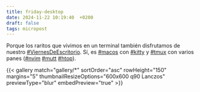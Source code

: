 ```yaml
---
title: friday-desktop
date: 2024-11-22 10:19:40  +0200
draft: false
tags: micropost
---
```


Porque los raritos que vivimos en un terminal también disfrutamos de nuestro [#ViernesDeEscritorio](https://mastodon.bofhers.es/tags/ViernesDeEscritorio). Sí, es [#macos](https://mastodon.bofhers.es/tags/macos) con [#kitty](https://mastodon.bofhers.es/tags/kitty) y [#tmux](https://mastodon.bofhers.es/tags/tmux) con varios panes ([#nvim](https://mastodon.bofhers.es/tags/nvim) [#mutt](https://mastodon.bofhers.es/tags/mutt) [#htop](https://mastodon.bofhers.es/tags/htop)).

{{< gallery match="gallery/*" sortOrder="asc" rowHeight="150" margins="5" thumbnailResizeOptions="600x600 q90 Lanczos" previewType="blur" embedPreview="true" >}}